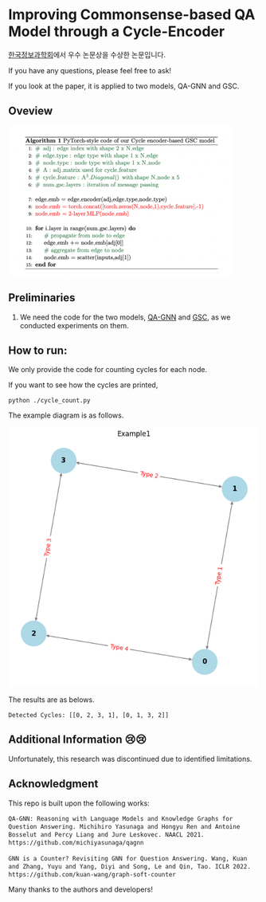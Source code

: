 # Improving Commonsense-based QA Model through a Cycle-Encoder

[한국정보과학회](https://www.kiise.or.kr/conference/KSC/2022/)에서 우수 논문상을 수상한 논문입니다.


If you have any questions, please feel free to ask!

If you look at the paper, it is applied to two models, QA-GNN and GSC.

## Oveview

![이미지](./fig/algo.png)

## Preliminaries
1. We need the code for the two models, [QA-GNN](https://github.com/michiyasunaga/qagnn) and [GSC](https://github.com/kuan-wang/graph-soft-counter), as we conducted experiments on them.


## How to run:

We only provide the code for counting cycles for each node.

If you want to see how the cycles are printed,
```
python ./cycle_count.py
```

The example diagram is as follows.

![이미지](./fig/example1.png)

The results are as belows.
```
Detected Cycles: [[0, 2, 3, 1], [0, 1, 3, 2]]

```
## Additional Information 😢😢

Unfortunately, this research was discontinued due to identified limitations.




## Acknowledgment
This repo is built upon the following works:
```
QA-GNN: Reasoning with Language Models and Knowledge Graphs for Question Answering. Michihiro Yasunaga and Hongyu Ren and Antoine Bosselut and Percy Liang and Jure Leskovec. NAACL 2021. 
https://github.com/michiyasunaga/qagnn

GNN is a Counter? Revisiting GNN for Question Answering. Wang, Kuan and Zhang, Yuyu and Yang, Diyi and Song, Le and Qin, Tao. ICLR 2022.
https://github.com/kuan-wang/graph-soft-counter

```
Many thanks to the authors and developers!
